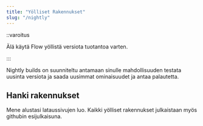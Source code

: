 ```yaml
---
title: "Yölliset Rakennukset"
slug: "/nightly"
---
```


::varoitus

Älä käytä Flow yöllistä versiota tuotantoa varten.

:::

Nightly builds on suunniteltu antamaan sinulle mahdollisuuden testata uusinta versiota ja saada uusimmat ominaisuudet ja antaa palautetta.

## Hanki rakennukset

Mene alustasi lataussivujen luo. Kaikki yölliset rakennukset julkaistaan myös githubin esijulkaisuna.
